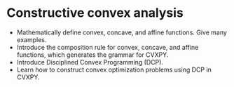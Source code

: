# Constructive convex analysis

* Mathematically define convex, concave, and affine functions. Give many examples.
* Introduce the composition rule for convex, concave, and affine functions, which generates the grammar for
  CVXPY.
* Introduce Disciplined Convex Programming (DCP).
* Learn how to construct convex optimization problems using DCP in CVXPY.
